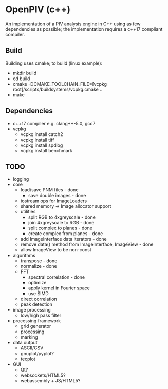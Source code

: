 OpenPIV (c++)
=============

An implementation of a PIV analysis engine in C++ using as few dependencies as possible;
the implementation requires a c++17 compliant compiler.

Build
-----

Building uses cmake; to build (linux example):

* mkdir build
* cd build
* cmake -DCMAKE_TOOLCHAIN_FILE=[vcpkg root]/scripts/buildsystems/vcpkg.cmake ..
* make

Dependencies
------------

* c++17 compiler e.g. clang++-5.0, gcc7
* [vcpkg](https://github.com/Microsoft/vcpkg)
  * vcpkg install catch2
  * vcpkg install tiff
  * vcpkg install spdlog
  * vcpkg install benchmark

TODO
----

* logging
* core
  * load/save PNM files - done
    * save double images - done
  * iostream ops for ImageLoaders
  * shared memory -> Image allocator support
  * utilities
    * split RGB to 4xgreyscale - done
    * join 4xgreyscale to RGB - done
    * split complex to planes - done
    * create complex from planes - done
  * add ImageInterface data iterators - done
  * remove data() method from ImageInterface, ImageView - done
  * allow ImageView to be non-const
* algorithms
  * transpose - done
  * normalize - done
  * FFT
    * spectral correlation - done
    * optimize
    * apply kernel in Fourier space
    * use SIMD
  * direct correlation
  * peak detection
* image processing
  * low/high pass filter
* processing framework
  * grid generator
  * processing
  * marking
* data output
  * ASCII/CSV
  * gnuplot/pyplot?
  * tecplot
* GUI
  * Qt?
  * websockets/HTML5?
  * webassembly + JS/HTML5?
